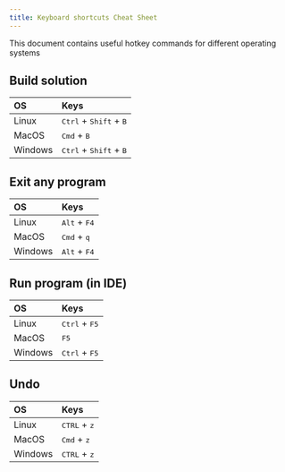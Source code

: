 ```yaml
---
title: Keyboard shortcuts Cheat Sheet
---
```


This document contains useful hotkey commands for different operating systems

<!-- alphabetical list -->
<!-- make the action the title so it is possible to link to it -->
<!-- if there is a diff between IDEs, then can add IDE column to handle such cases -->


## Build solution

| OS | Keys |
| :--- | :--- |
| Linux | <kbd>Ctrl</kbd> + <kbd>Shift</kbd> + <kbd>B</kbd> |
| MacOS | <kbd>Cmd</kbd> + <kbd>B</kbd> |
| Windows | <kbd>Ctrl</kbd> + <kbd>Shift</kbd> + <kbd>B</kbd> |

## Exit any program

| OS | Keys |
| :--- | :--- |
| Linux | <kbd>Alt</kbd> + <kbd>F4</kbd> |
| MacOS | <kbd>Cmd</kbd> + <kbd>q</kbd> |
| Windows | <kbd>Alt</kbd> + <kbd>F4</kbd> |


## Run program (in IDE)

| OS | Keys |
| :--- | :--- |
| Linux | <kbd>Ctrl</kbd> + <kbd>F5</kbd>  |
| MacOS | <kbd>F5</kbd> |
| Windows | <kbd>Ctrl</kbd> + <kbd>F5</kbd> |


## Undo

| OS | Keys |
| :--- | :--- |
| Linux | <kbd>CTRL</kbd> + <kbd>z</kbd> |
| MacOS | <kbd>Cmd</kbd> + <kbd>z</kbd> |
| Windows | <kbd>CTRL</kbd> + <kbd>z</kbd> |
 
 
